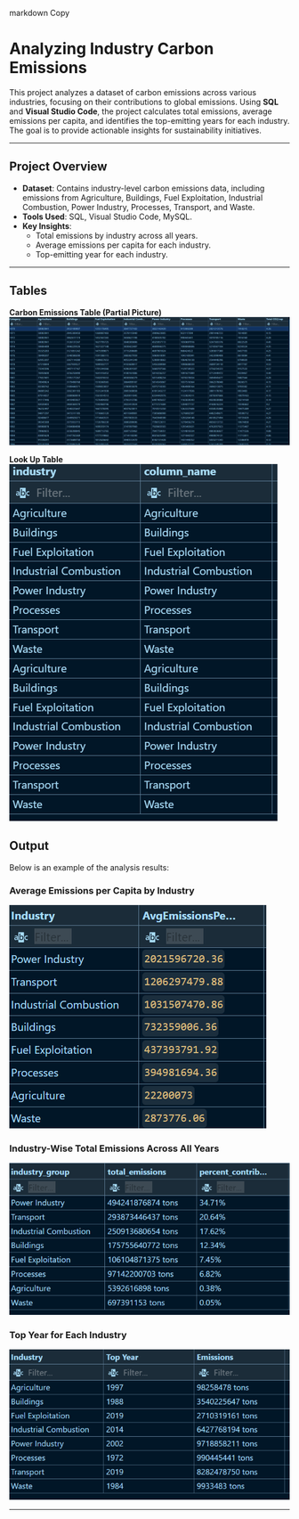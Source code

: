 markdown
Copy
# Analyzing Industry Carbon Emissions

This project analyzes a dataset of carbon emissions across various industries, focusing on their contributions to global emissions. Using **SQL** and **Visual Studio Code**, the project calculates total emissions, average emissions per capita, and identifies the top-emitting years for each industry. The goal is to provide actionable insights for sustainability initiatives.

---

## **Project Overview**
- **Dataset**: Contains industry-level carbon emissions data, including emissions from Agriculture, Buildings, Fuel Exploitation, Industrial Combustion, Power Industry, Processes, Transport, and Waste.
- **Tools Used**: SQL, Visual Studio Code, MySQL.
- **Key Insights**:
  - Total emissions by industry across all years.
  - Average emissions per capita for each industry.
  - Top-emitting year for each industry.

---
## **Tables**

**Carbon Emissions Table (Partial Picture)**
![Table](emissions_table.png)



**Look Up Table**
![Table](industry_lookup_table.png)


## **Output**
Below is an example of the analysis results:

### **Average Emissions per Capita by Industry**
![Output](AVG.png)

### **Industry-Wise Total Emissions Across All Years**
![Output](Total.png)

### **Top Year for Each Industry**
![Output](TopYear.png)

---
